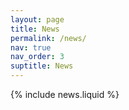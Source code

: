 ```yaml
---
layout: page
title: News
permalink: /news/
nav: true
nav_order: 3
suptitle: News
---
```


{% include news.liquid %}
